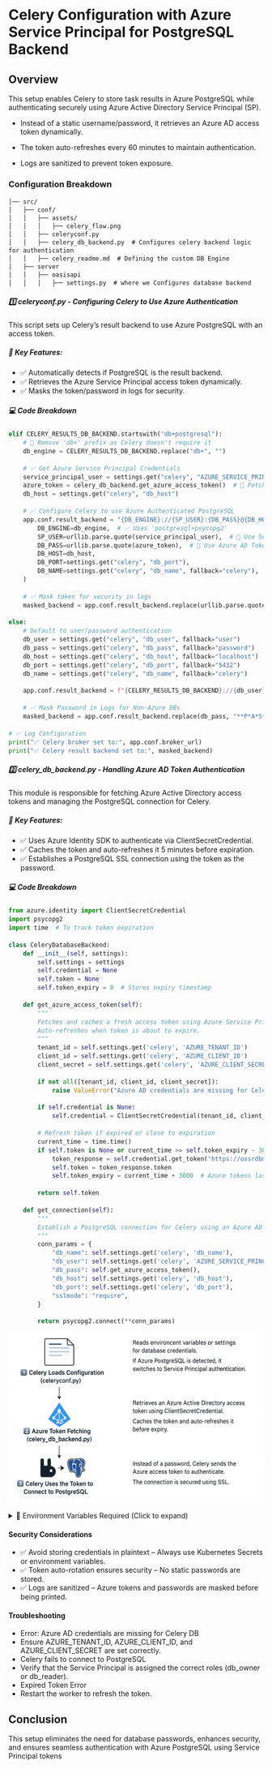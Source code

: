 # Celery Configuration with Azure Service Principal for PostgreSQL Backend

## Overview
This setup enables Celery to store task results in Azure PostgreSQL while authenticating securely using Azure Active Directory Service Principal (SP).

- Instead of a static username/password, it retrieves an Azure AD access token dynamically.

- The token auto-refreshes every 60 minutes to maintain authentication.

- Logs are sanitized to prevent token exposure.

### Configuration Breakdown


```/var/www/oasis/
│── src/
│   ├── conf/
│   │   ├── assets/
│   │   │   ├── celery_flow.png
│   │   ├── celeryconf.py
│   │   ├── celery_db_backend.py  # Configures celery backend logic for authentication
│   │   ├── celery_readme.md  # Defining the custom DB Engine
│   ├── server
│   │   ├── oasisapi
│   │   │   ├── settings.py  # where we Configures database backend 
```

##### 1️⃣ celeryconf.py - Configuring Celery to Use Azure Authentication
This script sets up Celery’s result backend to use Azure PostgreSQL with an access token.

##### 🔹 Key Features:
- ✅ Automatically detects if PostgreSQL is the result backend.
- ✅ Retrieves the Azure Service Principal access token dynamically.
- ✅ Masks the token/password in logs for security.

##### 💻 Code Breakdown

```python
elif CELERY_RESULTS_DB_BACKEND.startswith("db+postgresql"):  
    # 🔹 Remove 'db+' prefix as Celery doesn't require it
    db_engine = CELERY_RESULTS_DB_BACKEND.replace("db+", "")

    # ✅ Get Azure Service Principal Credentials
    service_principal_user = settings.get("celery", "AZURE_SERVICE_PRINCIPAL_USER")
    azure_token = celery_db_backend.get_azure_access_token()  # 🔹 Fetch token
    db_host = settings.get("celery", "db_host")

    # ✅ Configure Celery to use Azure Authenticated PostgreSQL
    app.conf.result_backend = "{DB_ENGINE}://{SP_USER}:{DB_PASS}@{DB_HOST}:{DB_PORT}/{DB_NAME}".format(
        DB_ENGINE=db_engine,  # ✅ Uses 'postgresql+psycopg2'
        SP_USER=urllib.parse.quote(service_principal_user),  # 🔹 Use Service Principal Username
        DB_PASS=urllib.parse.quote(azure_token),  # 🔹 Use Azure AD Token
        DB_HOST=db_host,
        DB_PORT=settings.get("celery", "db_port"),
        DB_NAME=settings.get("celery", "db_name", fallback="celery"),
    )

    # ✅ Mask token for security in logs
    masked_backend = app.conf.result_backend.replace(urllib.parse.quote(azure_token), "**T*O*K*E*N**")

else:
    # Default to user/password authentication
    db_user = settings.get("celery", "db_user", fallback="user")
    db_pass = settings.get("celery", "db_pass", fallback="password")
    db_host = settings.get("celery", "db_host", fallback="localhost")
    db_port = settings.get("celery", "db_port", fallback="5432")
    db_name = settings.get("celery", "db_name", fallback="celery")

    app.conf.result_backend = f"{CELERY_RESULTS_DB_BACKEND}://{db_user}:{db_pass}@{db_host}:{db_port}/{db_name}"

    # ✅ Mask Password in Logs for Non-Azure DBs
    masked_backend = app.conf.result_backend.replace(db_pass, "**P*A*S*S*W*O*R*D**")

# ✅ Log Configuration
print("✅ Celery broker set to:", app.conf.broker_url)
print("✅ Celery result backend set to:", masked_backend)
```

##### 2️⃣ celery_db_backend.py - Handling Azure AD Token Authentication
This module is responsible for fetching Azure Active Directory access tokens and managing the PostgreSQL connection for Celery.

##### 🔹 Key Features:
- ✅ Uses Azure Identity SDK to authenticate via ClientSecretCredential.
- ✅ Caches the token and auto-refreshes it 5 minutes before expiration.
- ✅ Establishes a PostgreSQL SSL connection using the token as the password.

##### 💻 Code Breakdown

```python
from azure.identity import ClientSecretCredential
import psycopg2
import time  # To track token expiration

class CeleryDatabaseBackend:
    def __init__(self, settings):
        self.settings = settings
        self.credential = None
        self.token = None
        self.token_expiry = 0  # Stores expiry timestamp

    def get_azure_access_token(self):
        """
        Fetches and caches a fresh access token using Azure Service Principal credentials.
        Auto-refreshes when token is about to expire.
        """
        tenant_id = self.settings.get('celery', 'AZURE_TENANT_ID')
        client_id = self.settings.get('celery', 'AZURE_CLIENT_ID')
        client_secret = self.settings.get('celery', 'AZURE_CLIENT_SECRET')

        if not all([tenant_id, client_id, client_secret]):
            raise ValueError("Azure AD credentials are missing for Celery DB.")

        if self.credential is None:
            self.credential = ClientSecretCredential(tenant_id, client_id, client_secret)

        # Refresh token if expired or close to expiration
        current_time = time.time()
        if self.token is None or current_time >= self.token_expiry - 300:  # Refresh 5 min before expiry
            token_response = self.credential.get_token("https://ossrdbms-aad.database.windows.net/.default")
            self.token = token_response.token
            self.token_expiry = current_time + 3600  # Azure tokens last ~60 min

        return self.token

    def get_connection(self):
        """
        Establish a PostgreSQL connection for Celery using an Azure AD token.
        """
        conn_params = {
            "db_name": self.settings.get('celery', 'db_name'),
            "db_user": self.settings.get('celery', 'AZURE_SERVICE_PRINCIPAL_USER'),
            "db_pass": self.get_azure_access_token(),
            "db_host": self.settings.get('celery', 'db_host'),
            "db_port": self.settings.get('celery', 'db_port'),
            "sslmode": "require",
        }

        return psycopg2.connect(**conn_params)
```


![Celery Postgres Flow](assets/celery_flow.png)

<details>
  <summary>📌 Environment Variables Required (Click to expand)</summary>

| Variable Name                       | Description                                    |
|--------------------------------------|------------------------------------------------|
| `AZURE_TENANT_ID`                    | Azure AD Tenant ID                             |
| `AZURE_CLIENT_ID`                    | Azure Service Principal Client ID             |
| `AZURE_CLIENT_SECRET`                | Azure Service Principal Client Secret         |
| `AZURE_SERVICE_PRINCIPAL_USER`        | Username for PostgreSQL (e.g., `sp_user@db`)  |
| `CELERY_RESULTS_DB_BACKEND`           | Database backend (e.g., `db+postgresql`)      |
| `DB_HOST`                             | PostgreSQL database host                      |
| `DB_PORT`                             | PostgreSQL database port                      |
| `DB_NAME`                             | Celery result backend database name           |

</details>


#### Security Considerations

- ✅ Avoid storing credentials in plaintext – Always use Kubernetes Secrets or environment variables.
- ✅ Token auto-rotation ensures security – No static passwords are stored.
- ✅ Logs are sanitized – Azure tokens and passwords are masked before being printed.

#### Troubleshooting
- Error: Azure AD credentials are missing for Celery DB
- Ensure AZURE_TENANT_ID, AZURE_CLIENT_ID, and AZURE_CLIENT_SECRET are set correctly.
- Celery fails to connect to PostgreSQL
- Verify that the Service Principal is assigned the correct roles (db_owner or db_reader).
- Expired Token Error
- Restart the worker to refresh the token.

## Conclusion

This setup eliminates the need for database passwords, enhances security, and ensures seamless authentication with Azure PostgreSQL using Service Principal tokens
